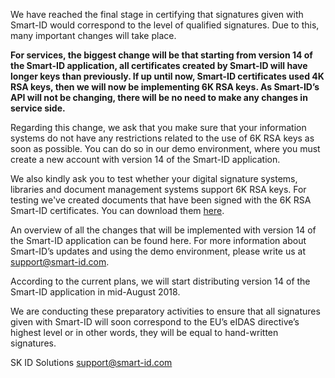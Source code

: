 
We have reached the final stage in certifying that signatures given with Smart-ID would correspond to the level of qualified signatures. Due to this, many important changes will take place.

**For services, the biggest change will be that starting from version 14 of the Smart-ID application, all certificates created by Smart-ID will have longer keys than previously. If up until now, Smart-ID certificates used 4K RSA keys, then we will now be implementing 6K RSA keys. As Smart-ID’s API will not be changing, there will be no need to make any changes in service side.**

Regarding this change, we ask that you make sure that your information systems do not have any restrictions related to the use of 6K RSA keys as soon as possible. You can do so in our demo environment, where you must create a new account with version 14 of the Smart-ID application.

We also kindly ask you to test whether your digital signature systems, libraries and document management systems support 6K RSA keys. For testing we've created documents that have been signed with the 6K RSA Smart-ID certificates. You can download them [here](https://github.com/SK-EID/smart-id-documentation/blob/master/files/Testfiles%20with%206K%20RSA%20keys.zip).

An overview of all the changes that will be implemented with version 14 of the Smart-ID application can be found here. For more information about Smart-ID’s updates and using the demo environment, please write us at support@smart-id.com.

According to the current plans, we will start distributing version 14 of the Smart-ID application in mid-August 2018.

We are conducting these preparatory activities to ensure that all signatures given with Smart-ID will soon correspond to the EU’s eIDAS directive’s highest level or in other words, they will be equal to hand-written signatures.
 
SK ID Solutions
support@smart-id.com